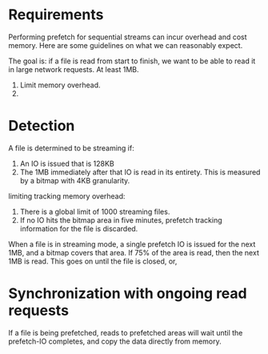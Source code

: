 # Requirements

Performing prefetch for sequential streams can incur overhead and cost
memory. Here are some guidelines on what we can reasonably expect.

The goal is: if a file is read from start to finish, we want to be
able to read it in large network requests. At least 1MB.

1. Limit memory overhead.
2.

# Detection

A file is determined to be streaming if:
1. An IO is issued that is 128KB
2. The 1MB immediately after that IO is read in its entirety. This is measured by a bitmap with 4KB granularity.



limiting tracking memory overhead:
1. There is a global limit of 1000 streaming files.
2. If no IO hits the bitmap area in five minutes, prefetch tracking information for the file is discarded.

When a file is in streaming mode, a single prefetch IO is issued for
the next 1MB, and a bitmap covers that area. If 75% of the area is
read, then the next 1MB is read. This goes on until the file is
closed, or,


# Synchronization with ongoing read requests

If a file is being prefetched, reads to prefetched areas will wait
until the prefetch-IO completes, and copy the data directly from memory.
